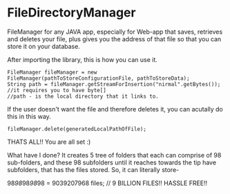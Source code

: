 # FileDirectoryManager
FileManager for any JAVA app, especially for Web-app that saves, retrieves and deletes your file, plus gives you the address of that file so that you can store it on your database.

After importing the library, this is how you can use it.

    FileManager fileManager = new FileManager(pathToStoreConfigurationFile, pathToStoreData);
    String path = fileManager.getStreamForInsertion("nirmal".getBytes()); //it requires you to have byte[] 
    //path - is the local directory that it links to.
    

If the user doesn't want the file and therefore deletes it, you can acutally do this in this way.

    fileManager.delete(generatedLocalPathOfFile);

THATS ALL!! You are all set :)

What have I done?
It creates 5 tree of folders that each can comprise of 98 sub-folders, and these 98 subfolders until it reaches towards the tip have subfolders, that has the files stored. So, it can literally store- 

98*98*98*98*98 = 9039207968 files; // 9 BILLION FILES!! HASSLE FREE!! 


